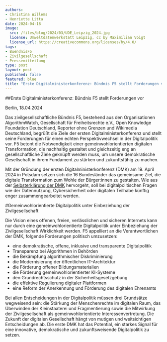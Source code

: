 ```yaml
---
authors:
- Christina Willems
- Henriette Litta
date: 2024-04-18
image: 
  src: /files/blog/2024/03/UDE_Leipzig_2024.jpg
  license: Umweltdatenwerkstatt Leipzig, cc by Maximilian Voigt
  license_url: https://creativecommons.org/licenses/by/4.0/
tags:
- BuendnisF5
- Zivilgesellschaft
- Pressemitteilung
type: post
layout: post
published: false
featured: blue
title: "Erste Digitalministerkonferenz: Bündnis F5 stellt Forderungen vor"
---
```


##Erste Digitalministerkonferenz: Bündnis F5 stellt Forderungen vor


Berlin, 18.04.2024

Das zivilgesellschaftliche Bündnis F5, bestehend aus den Organisationen AlgorithmWatch, Gesellschaft für Freiheitsrechte e.V., Open Knowledge Foundation Deutschland, Reporter ohne Grenzen und Wikimedia Deutschland, begrüßt die Ziele der ersten Digitalministerkonferenz und stellt seine Forderungen für einen echten Perspektivwechsel in der Digitalpolitik vor. F5 betont die Notwendigkeit einer gemeinwohlorientierten digitalen Transformation, die nachhaltig gestaltet und gleichzeitig eng an gesellschaftliche Ziele geknüpft werden muss, um unsere demokratische Gesellschaft in ihrem Fundament zu stärken und zukunftsfähig zu machen. 

Mit der Gründung der ersten Digitalministerkonferenz (DMK) am 19. April 2024 in Potsdam setzen sich die 16 Bundesländer das gemeinsame Ziel, die digitale Transformation zum Wohle der Bürger:innen zu gestalten. Wie aus der [Selbsterklärung der DMK](https://www.berlin-brandenburg.de/wp-content/uploads/Beschluss-D16-TOP-3-b-Konzeptpapier-Digitalministerkonferenz.pdf) hervorgeht, soll bei digitalpolitischen Fragen wie der Datennutzung, Cybersicherheit oder digitalen Teilhabe künftig enger zusammengearbeitet werden.

#Gemeinwohlorientierte Digitalpolitik unter Einbeziehung der Zivilgesellschaft

Die Vision eines offenen, freien, verlässlichen und sicheren Internets kann nur durch eine gemeinwohlorientierte Digitalpolitik unter Einbeziehung der Zivilgesellschaft Wirklichkeit werden. F5 appelliert an die Verantwortlichen der DMK, folgende Forderungen politisch umzusetzen:

- eine demokratische, offene, inklusive und transparente Digitalpolitik
- Transparenz bei Algorithmen in Behörden
- die Bekämpfung algorithmischer Diskriminierung
- die Modernisierung der öffentlichen IT-Architektur
- die Förderung offener Bildungsmaterialien
- die Förderung gemeinwohlorientierter KI-Systeme
- den Grundrechtsschutz in der Sicherheitsgesetzgebung
- die effektive Regulierung digitaler Plattformen
- eine Reform der Anerkennung und Förderung des digitalen Ehrenamts

Bei allen Entscheidungen in der Digitalpolitik müssen drei Grundsätze wegweisend sein: die Stärkung der Menschenrechte im digitalen Raum, das Überwinden der Kleinstaaterei und Fragmentierung sowie die Mitwirkung der Zivilgesellschaft als gemeinwohlorientierte Interessenvertretung. Die Zukunft der digitalen Gesellschaft hängt von mutigen und weitsichtigen Entscheidungen ab. Die erste DMK hat das Potential, ein starkes Signal für eine innovative, demokratische und zukunftsweisende Digitalpolitik zu setzen.


